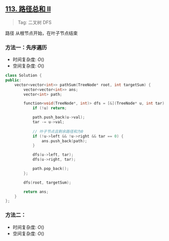 ## [113. 路径总和 II](https://leetcode.cn/problems/path-sum-ii/description/)

> Tag: 二叉树 DFS

路径 从根节点开始，在叶子节点结束

### 方法一：先序遍历
* 时间复杂度: ${O()}$
* 空间复杂度: ${O()}$
```cpp
class Solution {
public:
    vector<vector<int>> pathSum(TreeNode* root, int targetSum) {
        vector<vector<int>> ans;
        vector<int> path;

        function<void(TreeNode*, int)> dfs = [&](TreeNode* u, int tar) {
            if (!u) return;

            path.push_back(u->val);
            tar -= u->val;
            
            // 叶子节点且剩余路径和为0
            if (!u->left && !u->right && tar == 0) {
                ans.push_back(path);
            }

            dfs(u->left, tar);
            dfs(u->right, tar);

            path.pop_back();
        };

        dfs(root, targetSum);

        return ans;
    }
};
```

### 方法二：
* 时间复杂度: ${O()}$
* 空间复杂度: ${O()}$
```cpp

```
